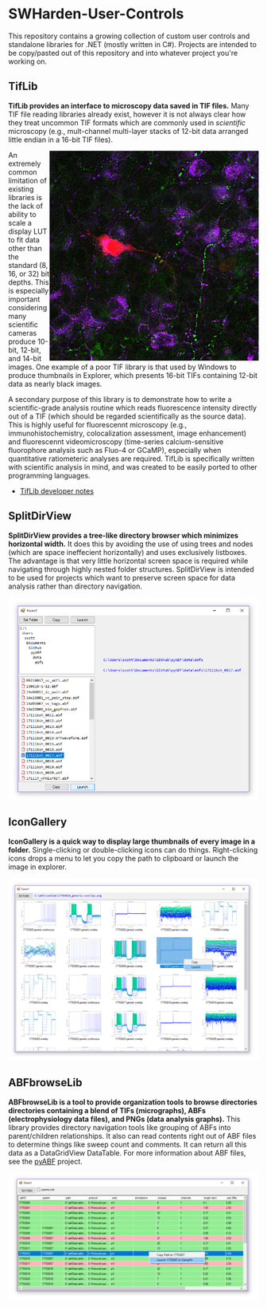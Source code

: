 # SWHarden-User-Controls
This repository contains a growing collection of custom user controls and standalone libraries for .NET (mostly written in C#). Projects are intended to be copy/pasted out of this repository and into whatever project you're working on.

## TifLib
**TifLib provides an interface to microscopy data saved in TIF files.** Many TIF file reading libraries already exist, however it is not always clear how they treat uncommon TIF formats which are commonly used in _scientific_ microscopy (e.g., mult-channel multi-layer stacks of 12-bit data arranged little endian in a 16-bit TIF files). 

<img src="/data/tifs/fluo-3ch-8bitColor.png" align="right">An extremely common limitation of existing libraries is the lack of ability to scale a display LUT to fit data other than the standard (8, 16, or 32) bit depths. This is especially important considering many scientific cameras produce 10-bit, 12-bit, and 14-bit images. One example of a poor TIF library is that used by Windows to produce thumbnails in Explorer, which presents 16-bit TIFs containing 12-bit data as nearly black images.

A secondary purpose of this library is to demonstrate how to write a scientific-grade analysis routine which reads fluorescence intensity directly out of a TIF (which should be regarded scientifically as the source data). This is highly useful for fluorescennt microscopy (e.g., immunohistochemistry, colocalization assessment, image enhancement) and fluorescennt videomicroscopy (time-series calcium-sensitive fluorophore analysis such as Fluo-4 or GCaMP), especially when quantitative ratiometeric analyses are required. TifLib is specifically written with scientific analysis in mind, and was created to be easily ported to other programming languages.

* [TifLib developer notes](src/TifLib)

## SplitDirView
**SplitDirView provides a tree-like directory browser which minimizes horizontal width.** It does this by avoiding the use of using trees and nodes (which are space ineffecient horizontally) and uses exclusively listboxes. The advantage is that very little horizontal screen space is required while navigating through highly nested folder structures. SplitDirView is intended to be used for projects which want to preserve screen space for data analysis rather than directory navigation.

![](/src/SplitDirViewDemo/demo.png)

## IconGallery
**IconGallery is a quick way to display large thumbnails of every image in a folder.** Single-clicking or double-clicking icons can do things. Right-clicking icons drops a menu to let you copy the path to clipboard or launch the image in explorer.

![](/src/IconGalleryDemo/demo.png)

## ABFbrowseLib
**ABFbrowseLib is a tool to provide organization tools to browse directories directories containing a blend of TIFs (micrographs), ABFs (electrophysiology data files), and PNGs (data analysis graphs).** This library provides directory navigation tools like grouping of ABFs into parent/children relationships. It also can read contents right out of ABF files to determine things like sweep count and comments. It can return all this data as a DataGridView DataTable. For more information about ABF files, see the [pyABF](https://github.com/swharden/pyABF) project.

![](/src/ABFbrowseLibDemo/demo.png)
